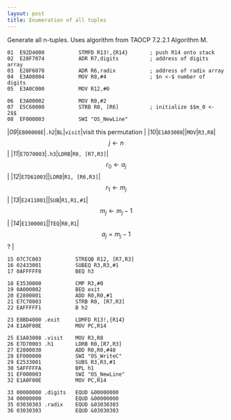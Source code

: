 ```yaml
---
layout: post
title: Enumeration of all tuples
---
```

Generate all n-tuples. Uses algorithm from TAOCP 7.2.2.1 Algorithm M.


```
01  E92D4000           STMFD R13!,{R14}       ; push R14 onto stack
02  E28F7074           ADR R7,digits          ; address of digits array
03  E28F6078           ADR R6,radix           ; address of radix array
04  E3A08004           MOV R8,#4              ; $n <-$ number of digits
05  E3A0C000           MOV R12,#0
         
06  E3A00002           MOV R0,#2
07  E5C60000           STRB R0, [R6]          ; initialize $$m_0 <- 2$$
08  EF000003           SWI "OS_NewLine"
```

|*09*|`EB00000E`|`.h2`|`BL`|`visit`|visit this permutation |
|*10*|`E1A03008`||`MOV`|`R3,R8`|$$j \gets n$$             |
|*11*|`E7D70003`|`.h3`|`LDRB`|`R0, [R7,R3]`|$$r_0 \gets a_j$$         |
|*12*|`E7D61003`||`LDRB`|`R1, [R6,R3]`|$$r_1 \gets m_j$$         |
|*13*|`E2411001`||`SUB`|`R1,R1,#1`|$$m_j \gets m_j - 1$$     |
|*14*|`E1300001`||`TEQ`|`R0,R1`|$$a_j = m_j - 1$$ ?    |

```
15 07C7C003           STREQB R12, [R7,R3]
16 02433001           SUBEQ R3,R3,#1
17 0AFFFFF8           BEQ h3
         
18 E3530000           CMP R3,#0
19 0A000002           BEQ exit
20 E2800001           ADD R0,R0,#1
21 E7C70003           STRB R0, [R7,R3]
22 EAFFFFF1           B h2
         
23 E8BD4000 .exit     LDMFD R13!,{R14}
24 E1A0F00E           MOV PC,R14
        
25 E1A03008 .visit    MOV R3,R8
26 E7D70003 .h1       LDRB R0,[R7,R3]
27 E2800030           ADD R0,R0,#48
28 EF000000           SWI "OS_WriteC"
29 E2533001           SUBS R3,R3,#1
30 5AFFFFFA           BPL h1
31 EF000003           SWI "OS_NewLine"
32 E1A0F00E           MOV PC,R14
     
33 00000000 .digits   EQUD &00000000
34 00000000           EQUD &00000000
35 03030303 .radix    EQUD &03030303
36 03030303           EQUD &03030303

```
